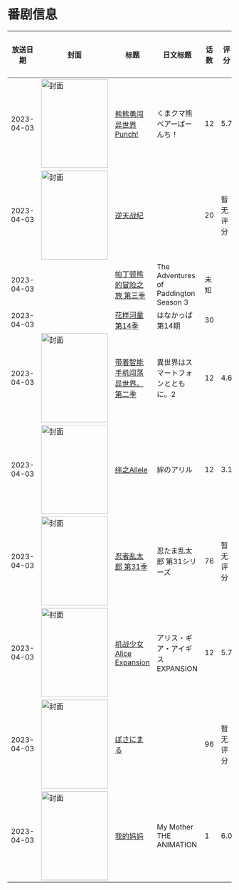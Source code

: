 # 番剧信息

|放送日期|封面|标题|日文标题|话数|评分|评分人数|
|---|---|---|---|---|---|---|
|2023-04-03|<img src="https://lain.bgm.tv/pic/cover/c/4c/ee/323651_aFAA4.jpg" alt="封面" style="width:150px;height:200px;object-fit:cover;">|[熊熊勇闯异世界 Punch!](https://bangumi.tv/subject/323651)|くまクマ熊ベアーぱーんち！|12|5.7|872人评分|
|2023-04-03|<img src="https://lain.bgm.tv/pic/cover/c/05/ca/424450_mg2G4.jpg" alt="封面" style="width:150px;height:200px;object-fit:cover;">|[逆天战纪](https://bangumi.tv/subject/424450)||20|暂无评分|少于10人评分|
|2023-04-03||[帕丁顿熊的冒险之旅 第三季](https://bangumi.tv/subject/536091)|The Adventures of Paddington Season 3|未知|||
|2023-04-03||[花样河童 第14季](https://bangumi.tv/subject/427943)|はなかっぱ 第14期|30|||
|2023-04-03|<img src="https://lain.bgm.tv/pic/cover/c/98/25/378101_XGh49.jpg" alt="封面" style="width:150px;height:200px;object-fit:cover;">|[带着智能手机闯荡异世界。 第二季](https://bangumi.tv/subject/378101)|異世界はスマートフォンとともに。2|12|4.6|998人评分|
|2023-04-03|<img src="https://lain.bgm.tv/pic/cover/c/c9/1b/407713_jHaH4.jpg" alt="封面" style="width:150px;height:200px;object-fit:cover;">|[绊之Allele](https://bangumi.tv/subject/407713)|絆のアリル|12|3.1|312人评分|
|2023-04-03|<img src="https://lain.bgm.tv/pic/cover/c/d8/57/411977_C68Kz.jpg" alt="封面" style="width:150px;height:200px;object-fit:cover;">|[忍者乱太郎 第31季](https://bangumi.tv/subject/411977)|忍たま乱太郎 第31シリーズ|76|暂无评分|少于10人评分|
|2023-04-03|<img src="https://lain.bgm.tv/pic/cover/c/c0/e6/366331_l3w8h.jpg" alt="封面" style="width:150px;height:200px;object-fit:cover;">|[机战少女 Alice Expansion](https://bangumi.tv/subject/366331)|アリス・ギア・アイギス EXPANSION|12|5.7|391人评分|
|2023-04-03|<img src="https://lain.bgm.tv/pic/cover/c/91/bc/426154_OwOQq.jpg" alt="封面" style="width:150px;height:200px;object-fit:cover;">|[ぼさにまる](https://bangumi.tv/subject/426154)||96|暂无评分|少于10人评分|
|2023-04-03|<img src="https://bangumi.tv/img/no_icon_subject.png" alt="封面" style="width:150px;height:200px;object-fit:cover;">|[我的妈妈](https://bangumi.tv/subject/428248)|My Mother THE ANIMATION|1|6.0|229人评分|
